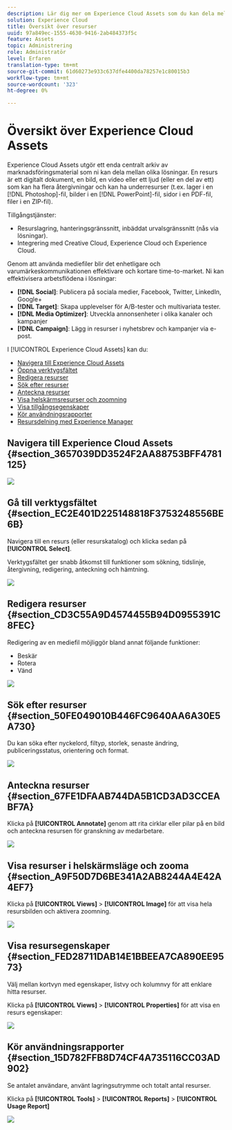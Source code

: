 ```yaml
---
description: Lär dig mer om Experience Cloud Assets som du kan dela mellan olika lösningar.
solution: Experience Cloud
title: Översikt över resurser
uuid: 97a849ec-1555-4630-9416-2ab484373f5c
feature: Assets
topic: Administrering
role: Administratör
level: Erfaren
translation-type: tm+mt
source-git-commit: 61d60273e933c637dfe4400da78257e1c80015b3
workflow-type: tm+mt
source-wordcount: '323'
ht-degree: 0%

---
```



# Översikt över Experience Cloud Assets

Experience Cloud Assets utgör ett enda centralt arkiv av marknadsföringsmaterial som ni kan dela mellan olika lösningar. En resurs är ett digitalt dokument, en bild, en video eller ett ljud (eller en del av ett) som kan ha flera återgivningar och kan ha underresurser (t.ex. lager i en [!DNL Photoshop]-fil, bilder i en [!DNL PowerPoint]-fil, sidor i en PDF-fil, filer i en ZIP-fil).

Tillgångstjänster:

* Resurslagring, hanteringsgränssnitt, inbäddat urvalsgränssnitt (nås via lösningar).
* Integrering med Creative Cloud, Experience Cloud och Experience Cloud.

Genom att använda mediefiler blir det enhetligare och varumärkeskommunikationen effektivare och kortare time-to-market. Ni kan effektivisera arbetsflödena i lösningar:

* **[!DNL Social]**: Publicera på sociala medier, Facebook, Twitter, LinkedIn, Google+
* **[!DNL Target]**: Skapa upplevelser för A/B-tester och multivariata tester.
* **[!DNL Media Optimizer]**: Utveckla annonsenheter i olika kanaler och kampanjer
* **[!DNL Campaign]**: Lägg in resurser i nyhetsbrev och kampanjer via e-post.

I [!UICONTROL Experience Cloud Assets] kan du:

* [Navigera till Experience Cloud Assets](../experience-cloud-assets/experience-cloud-assets.md#section_3657039DD3524F2AA88753BFF4781125)
* [Öppna verktygsfältet](../experience-cloud-assets/experience-cloud-assets.md#section_EC2E401D225148818F3753248556BE6B)
* [Redigera resurser](../experience-cloud-assets/experience-cloud-assets.md#section_CD3C55A9D4574455B94D0955391C8FEC)
* [Sök efter resurser](../experience-cloud-assets/experience-cloud-assets.md#section_50FE049010B446FC9640AA6A30E5A730)
* [Anteckna resurser](../experience-cloud-assets/experience-cloud-assets.md#section_67FE1DFAAB744DA5B1CD3AD3CCEABF7A)
* [Visa helskärmsresurser och zoomning](../experience-cloud-assets/experience-cloud-assets.md#section_A9F50D7D6BE341A2AB8244A4E42A4EF7)
* [Visa tillgångsegenskaper](../experience-cloud-assets/experience-cloud-assets.md#section_FED28711DAB14E1BBEEA7CA890EE9573)
* [Kör användningsrapporter](../experience-cloud-assets/experience-cloud-assets.md#section_15D782FFB8D74CF4A735116CC03AD902)
* [Resursdelning med Experience Manager](../experience-cloud-assets/experience-cloud-assets.md#section_45C1B72F4D274F54BC6CCB64D2580AC5)

## Navigera till Experience Cloud Assets {#section_3657039DD3524F2AA88753BFF4781125}

![](assets/asset-nav.png)

## Gå till verktygsfältet {#section_EC2E401D225148818F3753248556BE6B}

Navigera till en resurs (eller resurskatalog) och klicka sedan på **[!UICONTROL Select]**.

Verktygsfältet ger snabb åtkomst till funktioner som sökning, tidslinje, återgivning, redigering, anteckning och hämtning.

![](assets/asset-tools.png)

## Redigera resurser {#section_CD3C55A9D4574455B94D0955391C8FEC}

Redigering av en mediefil möjliggör bland annat följande funktioner:

* Beskär
* Rotera
* Vänd

![](assets/asset-edit.png)

## Sök efter resurser {#section_50FE049010B446FC9640AA6A30E5A730}

Du kan söka efter nyckelord, filtyp, storlek, senaste ändring, publiceringsstatus, orientering och format.

![](assets/asset-search.png)

## Anteckna resurser {#section_67FE1DFAAB744DA5B1CD3AD3CCEABF7A}

Klicka på **[!UICONTROL Annotate]** genom att rita cirklar eller pilar på en bild och anteckna resursen för granskning av medarbetare.

![](assets/assets-annotate.png)

## Visa resurser i helskärmsläge och zooma {#section_A9F50D7D6BE341A2AB8244A4E42A4EF7}

Klicka på **[!UICONTROL Views]** > **[!UICONTROL Image]** för att visa hela resursbilden och aktivera zoomning.

![](assets/asset-zoom.png)

## Visa resursegenskaper {#section_FED28711DAB14E1BBEEA7CA890EE9573}

Välj mellan kortvyn med egenskaper, listvy och kolumnvy för att enklare hitta resurser.

Klicka på **[!UICONTROL Views]** > **[!UICONTROL Properties]** för att visa en resurs egenskaper:

![](assets/asset-properties.png)

## Kör användningsrapporter {#section_15D782FFB8D74CF4A735116CC03AD902}

Se antalet användare, använt lagringsutrymme och totalt antal resurser.

Klicka på **[!UICONTROL Tools]** > **[!UICONTROL Reports]** > **[!UICONTROL Usage Report]**

![](assets/assets-usage-report.png)
